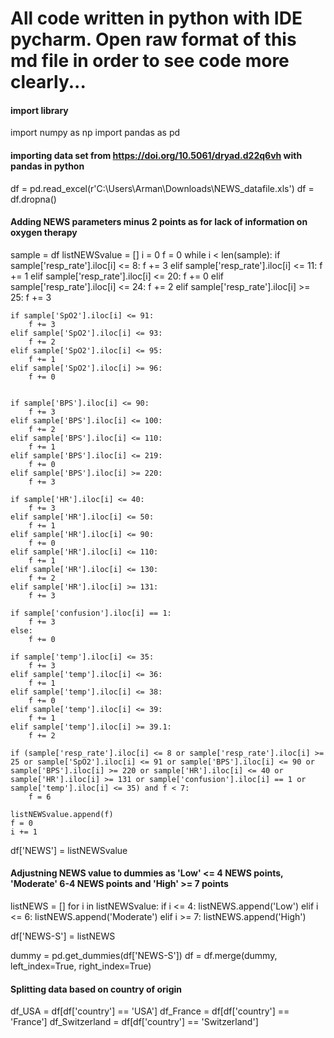 # All code written in python with IDE pycharm. Open raw format of this md file in order to see code more clearly...

#### import library
import numpy as np
import pandas as pd

#### importing data set from https://doi.org/10.5061/dryad.d22q6vh with pandas in python
df = pd.read_excel(r'C:\Users\Arman\Downloads\NEWS_datafile.xls')
df = df.dropna()

#### Adding NEWS parameters minus 2 points as for lack of information on oxygen therapy
sample = df
listNEWSvalue = []
i = 0
f = 0
while i < len(sample):
    if sample['resp_rate'].iloc[i] <= 8:
        f += 3
    elif sample['resp_rate'].iloc[i] <= 11:
        f += 1
    elif sample['resp_rate'].iloc[i] <= 20:
        f += 0
    elif sample['resp_rate'].iloc[i] <= 24:
        f += 2
    elif sample['resp_rate'].iloc[i] >= 25:
        f += 3

    if sample['SpO2'].iloc[i] <= 91:
        f += 3
    elif sample['SpO2'].iloc[i] <= 93:
        f += 2
    elif sample['SpO2'].iloc[i] <= 95:
        f += 1
    elif sample['SpO2'].iloc[i] >= 96:
        f += 0


    if sample['BPS'].iloc[i] <= 90:
        f += 3
    elif sample['BPS'].iloc[i] <= 100:
        f += 2
    elif sample['BPS'].iloc[i] <= 110:
        f += 1
    elif sample['BPS'].iloc[i] <= 219:
        f += 0
    elif sample['BPS'].iloc[i] >= 220:
        f += 3

    if sample['HR'].iloc[i] <= 40:
        f += 3
    elif sample['HR'].iloc[i] <= 50:
        f += 1
    elif sample['HR'].iloc[i] <= 90:
        f += 0
    elif sample['HR'].iloc[i] <= 110:
        f += 1
    elif sample['HR'].iloc[i] <= 130:
        f += 2
    elif sample['HR'].iloc[i] >= 131:
        f += 3

    if sample['confusion'].iloc[i] == 1:
        f += 3
    else:
        f += 0

    if sample['temp'].iloc[i] <= 35:
        f += 3
    elif sample['temp'].iloc[i] <= 36:
        f += 1
    elif sample['temp'].iloc[i] <= 38:
        f += 0
    elif sample['temp'].iloc[i] <= 39:
        f += 1
    elif sample['temp'].iloc[i] >= 39.1:
        f += 2

    if (sample['resp_rate'].iloc[i] <= 8 or sample['resp_rate'].iloc[i] >= 25 or sample['SpO2'].iloc[i] <= 91 or sample['BPS'].iloc[i] <= 90 or sample['BPS'].iloc[i] >= 220 or sample['HR'].iloc[i] <= 40 or sample['HR'].iloc[i] >= 131 or sample['confusion'].iloc[i] == 1 or sample['temp'].iloc[i] <= 35) and f < 7:
        f = 6

    listNEWSvalue.append(f)
    f = 0
    i += 1

df['NEWS'] = listNEWSvalue

#### Adjustning NEWS value to dummies as 'Low' <= 4 NEWS points, 'Moderate' 6-4 NEWS points and 'High' >= 7 points
listNEWS = []
for i in listNEWSvalue:
    if i <= 4:
        listNEWS.append('Low')
    elif i <= 6:
        listNEWS.append('Moderate')
    elif i >= 7:
        listNEWS.append('High')

df['NEWS-S'] = listNEWS

dummy = pd.get_dummies(df['NEWS-S'])
df = df.merge(dummy, left_index=True, right_index=True)

#### Splitting data based on country of origin
df_USA = df[df['country'] == 'USA']
df_France = df[df['country'] == 'France']
df_Switzerland = df[df['country'] == 'Switzerland']
